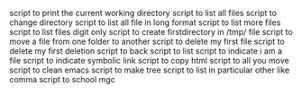 script to print the current working directory
script to list all files
script to change directory
script to list all file in long format
script to list more files
script to list files digit only
script to create firstdirectory in /tmp/ file 
script to move a file from one folder to another
script to delete my first file
script to delete my first deletion
script to back
script to list
script to indicate i am a file
script to indicate symbolic link
script to copy html
script to all you move
script to clean emacs
script to make tree
script to list in particular other like comma
script to school mgc
